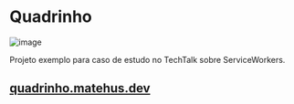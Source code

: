 # Quadrinho
![image](https://user-images.githubusercontent.com/22124518/162356114-6b9da2bc-e572-4a27-98df-30e821413179.png)

Projeto exemplo para caso de estudo no TechTalk sobre ServiceWorkers.

## [quadrinho.matehus.dev](https://quadrinho.matehus.dev/)
